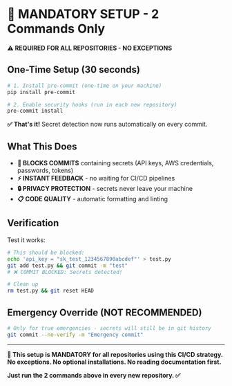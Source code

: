 # 🚨 MANDATORY SETUP - 2 Commands Only

**⚠️ REQUIRED FOR ALL REPOSITORIES - NO EXCEPTIONS**

## One-Time Setup (30 seconds)

```bash
# 1. Install pre-commit (one-time on your machine)
pip install pre-commit

# 2. Enable security hooks (run in each new repository)
pre-commit install
```

**✅ That's it!** Secret detection now runs automatically on every commit.

## What This Does

- **🚫 BLOCKS COMMITS** containing secrets (API keys, AWS credentials, passwords, tokens)
- **⚡ INSTANT FEEDBACK** - no waiting for CI/CD pipelines
- **🔒 PRIVACY PROTECTION** - secrets never leave your machine
- **📋 CODE QUALITY** - automatic formatting and linting

## Verification

Test it works:
```bash
# This should be blocked:
echo 'api_key = "sk_test_1234567890abcdef"' > test.py
git add test.py && git commit -m "test"
# ❌ COMMIT BLOCKED: Secrets detected!

# Clean up
rm test.py && git reset HEAD
```

## Emergency Override (NOT RECOMMENDED)

```bash
# Only for true emergencies - secrets will still be in git history
git commit --no-verify -m "Emergency commit"
```

---

**🎯 This setup is MANDATORY for all repositories using this CI/CD strategy.**
**No exceptions. No optional installations. No reading documentation first.**

**Just run the 2 commands above in every new repository. ✅**

